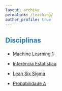 ```yaml
---
layout: archive
permalink: /teaching/
author_profile: true
---
```


<p style="margin-bottom:.7cm;"></p>

<h2>

<font color="#2980b9"> Disciplinas</font>

</h2>

* [Machine Learning 1](https://eduardoleg.github.io/teaching/2020-01-01-machine/)

* [Inferência Estatística](https://eduardoleg.github.io/teaching/2020-spring-teaching-1/)

* [Lean Six Sigma](https://eduardoleg.github.io/teaching/2020-spring-teaching-2/)

* [Probabilidade A](https://eduardoleg.github.io/teaching/2020-spring-teaching-1/)

